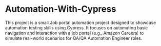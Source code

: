 # Automation-With-Cypress
This project is a small Job portal automation project designed to showcase automation testing skills using Cypress. It focuses on automating basic navigation and interaction with a job portal (e.g., Amazon Careers) to simulate real-world scenarios for QA/QA Automation Engineer roles.
